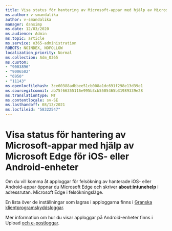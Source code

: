 ```yaml
---
title: Visa status för hantering av Microsoft-appar med hjälp av Microsoft Edge för iOS- eller Android-enheter
ms.author: v-smandalika
author: v-smandalika
manager: dansimp
ms.date: 12/03/2020
ms.audience: Admin
ms.topic: article
ms.service: o365-administration
ROBOTS: NOINDEX, NOFOLLOW
localization_priority: Normal
ms.collection: Adm_O365
ms.custom:
- "9003896"
- "9006502"
- "6950"
- "11143"
ms.openlocfilehash: 3ce60388adbbee51cb008a1dc691f298e13d39e1
ms.sourcegitcommit: ab75f66355116e995b3cb5505465b31989339e28
ms.translationtype: MT
ms.contentlocale: sv-SE
ms.lasthandoff: 08/13/2021
ms.locfileid: "58322547"
---
```

# <a name="view-the-management-status-of-microsoft-apps-by-using-microsoft-edge-for-ios-or-android-devices"></a>Visa status för hantering av Microsoft-appar med hjälp av Microsoft Edge för iOS- eller Android-enheter

Om du vill komma åt apploggar för felsökning av hanterade iOS- eller Android-appar öppnar du Microsoft Edge och skriver **about:intunehelp** i adressrutan. Microsoft Edge i felsökningsläge.

En lista över de inställningar som lagras i apploggarna finns i [Granska klientprogramskyddsloggar](https://docs.microsoft.com/mem/intune/apps/app-protection-policy-settings-log).

Mer information om hur du visar apploggar på Android-enheter finns i Upload [och e-postloggar](https://docs.microsoft.com/mem/intune/user-help/send-logs-to-your-it-admin-by-email-android).